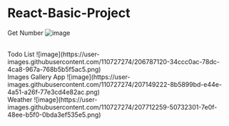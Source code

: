 # React-Basic-Project
Get Number
![image](https://user-images.githubusercontent.com/110727274/206787270-90468616-6041-49b9-83c8-2d74539cfd05.png)

<br/>
Todo List
![image](https://user-images.githubusercontent.com/110727274/206787120-34ccc0ac-78dc-4ca8-967a-768b5b5f5ac5.png)

<br/>
Images Gallery App
![image](https://user-images.githubusercontent.com/110727274/207149222-8b5899bd-e44e-4a51-a26f-77e3cd4e82ac.png)
<br/>
Weather
![image](https://user-images.githubusercontent.com/110727274/207712259-50732301-7e0f-48ee-b5f0-0bda3ef535e5.png)
